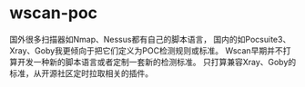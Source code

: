 # wscan-poc
国外很多扫描器如Nmap、Nessus都有自己的脚本语言，
国内的如Pocsuite3、Xray、Goby我更倾向于把它们定义为POC检测规则或标准。
Wscan早期并不打算开发一种新的脚本语言或者定制一套新的检测标准。
只打算兼容Xray、Goby的标准，从开源社区定时拉取相关的插件。
